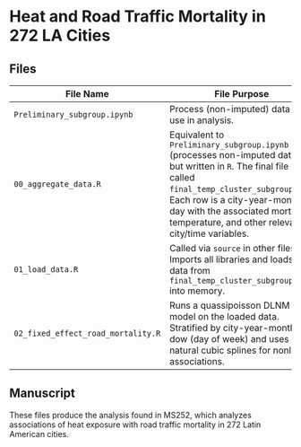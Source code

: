 # Heat and Road Traffic Mortality in 272 LA Cities


## Files

| File Name                          | File Purpose                                                                                                                                                                                                                                                                   |
|------------------------------------|--------------------------------------------------------------------------------------------------------------------------------------------------------------------------------------------------------------------------------------------------------------------------------|
| `Preliminary_subgroup.ipynb`       | Process (non-imputed) data for use in analysis.                                                                                                                                                                                                                                |
| `00_aggregate_data.R`              | Equivalent to `Preliminary_subgroup.ipynb` (processes non-imputed data), but written in `R`. The final file is called `final_temp_cluster_subgroup.csv`. Each row is a city-year-month-day with the associated mortality, temperature, and other relevant city/time variables. |
| `01_load_data.R`                   | Called via `source` in other files. Imports all libraries and loads the data from `final_temp_cluster_subgroup.csv` into memory.                                                                                                                                               |
| `02_fixed_effect_road_mortality.R` | Runs a quassipoisson DLNM model on the loaded data. Stratified by city-year-month-dow (day of week) and uses natural cubic splines for nonlinear associations.                                                                                                                 |

## Manuscript

These files produce the analysis found in MS252, which analyzes
associations of heat exposure with road traffic mortality in 272 Latin
American cities.
